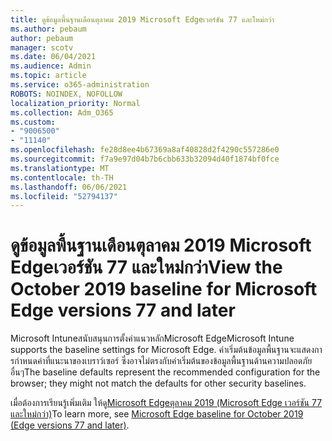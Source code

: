 ```yaml
---
title: ดูข้อมูลพื้นฐานเดือนตุลาคม 2019 Microsoft Edgeเวอร์ชัน 77 และใหม่กว่า
ms.author: pebaum
author: pebaum
manager: scotv
ms.date: 06/04/2021
ms.audience: Admin
ms.topic: article
ms.service: o365-administration
ROBOTS: NOINDEX, NOFOLLOW
localization_priority: Normal
ms.collection: Adm_O365
ms.custom:
- "9006500"
- "11140"
ms.openlocfilehash: fe28d8ee4b67369a8af40828d2f4290c557286e0
ms.sourcegitcommit: f7a9e97d04b7b6cbb633b32094d40f1874bf0fce
ms.translationtype: MT
ms.contentlocale: th-TH
ms.lasthandoff: 06/06/2021
ms.locfileid: "52794137"
---
```

# <a name="view-the-october-2019-baseline-for-microsoft-edge-versions-77-and-later"></a><span data-ttu-id="e1efe-102">ดูข้อมูลพื้นฐานเดือนตุลาคม 2019 Microsoft Edgeเวอร์ชัน 77 และใหม่กว่า</span><span class="sxs-lookup"><span data-stu-id="e1efe-102">View the October 2019 baseline for Microsoft Edge versions 77 and later</span></span>

<span data-ttu-id="e1efe-103">Microsoft Intuneสนับสนุนการตั้งค่าแนวหลักMicrosoft Edge</span><span class="sxs-lookup"><span data-stu-id="e1efe-103">Microsoft Intune supports the baseline settings for Microsoft Edge.</span></span> <span data-ttu-id="e1efe-104">ค่าเริ่มต้นข้อมูลพื้นฐานจะแสดงการกําหนดค่าที่แนะนาของเบราว์เซอร์ ซึ่งอาจไม่ตรงกับค่าเริ่มต้นของข้อมูลพื้นฐานด้านความปลอดภัยอื่นๆ</span><span class="sxs-lookup"><span data-stu-id="e1efe-104">The baseline defaults represent the recommended configuration for the browser; they might not match the defaults for other security baselines.</span></span>

<span data-ttu-id="e1efe-105">เมื่อต้องการเรียนรู้เพิ่มเติม ให้ดู[Microsoft Edgeตุลาคม 2019 (Microsoft Edge เวอร์ชัน 77 และใหม่กว่า)](/mem/intune/protect/security-baseline-settings-edge?pivots=edge-october-2019)</span><span class="sxs-lookup"><span data-stu-id="e1efe-105">To learn more, see [Microsoft Edge baseline for October 2019 (Edge versions 77 and later)](/mem/intune/protect/security-baseline-settings-edge?pivots=edge-october-2019).</span></span>